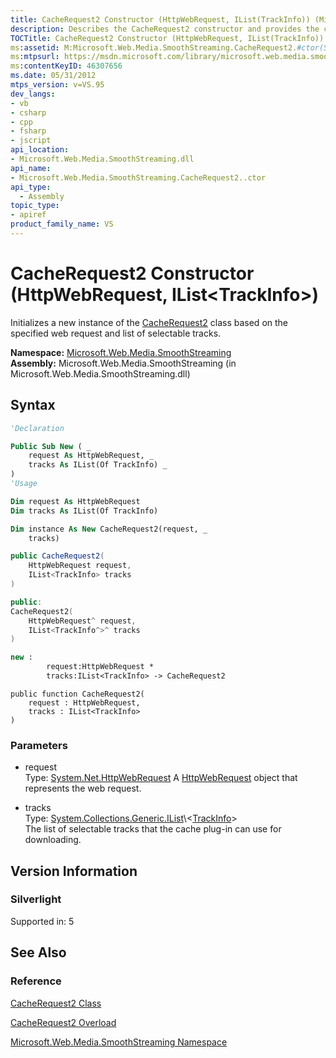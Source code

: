 ```yaml
---
title: CacheRequest2 Constructor (HttpWebRequest, IList(TrackInfo)) (Microsoft.Web.Media.SmoothStreaming)
description: Describes the CacheRequest2 constructor and provides the constructor's namespace, assembly, syntax, parameters, and version information.
TOCTitle: CacheRequest2 Constructor (HttpWebRequest, IList(TrackInfo))
ms:assetid: M:Microsoft.Web.Media.SmoothStreaming.CacheRequest2.#ctor(System.Net.HttpWebRequest,System.Collections.Generic.IList{Microsoft.Web.Media.SmoothStreaming.TrackInfo})
ms:mtpsurl: https://msdn.microsoft.com/library/microsoft.web.media.smoothstreaming.cacherequest2.cacherequest2(v=VS.95)
ms:contentKeyID: 46307656
ms.date: 05/31/2012
mtps_version: v=VS.95
dev_langs:
- vb
- csharp
- cpp
- fsharp
- jscript
api_location:
- Microsoft.Web.Media.SmoothStreaming.dll
api_name:
- Microsoft.Web.Media.SmoothStreaming.CacheRequest2..ctor
api_type:
  - Assembly
topic_type:
- apiref
product_family_name: VS
---
```


# CacheRequest2 Constructor (HttpWebRequest, IList\<TrackInfo\>)

Initializes a new instance of the [CacheRequest2](cacherequest2-class-microsoft-web-media-smoothstreaming.md) class based on the specified web request and list of selectable tracks.

**Namespace:**  [Microsoft.Web.Media.SmoothStreaming](microsoft-web-media-smoothstreaming-namespace_1.md)  
**Assembly:**  Microsoft.Web.Media.SmoothStreaming (in Microsoft.Web.Media.SmoothStreaming.dll)

## Syntax

```vb
'Declaration

Public Sub New ( _
    request As HttpWebRequest, _
    tracks As IList(Of TrackInfo) _
)
'Usage

Dim request As HttpWebRequest
Dim tracks As IList(Of TrackInfo)

Dim instance As New CacheRequest2(request, _
    tracks)
```

```csharp
public CacheRequest2(
    HttpWebRequest request,
    IList<TrackInfo> tracks
)
```

```cpp
public:
CacheRequest2(
    HttpWebRequest^ request, 
    IList<TrackInfo^>^ tracks
)
```

``` fsharp
new : 
        request:HttpWebRequest * 
        tracks:IList<TrackInfo> -> CacheRequest2
```

```jscript
public function CacheRequest2(
    request : HttpWebRequest, 
    tracks : IList<TrackInfo>
)
```

### Parameters

  - request  
    Type: [System.Net.HttpWebRequest](https://msdn.microsoft.com/library/8y7x3zz2\(v=vs.95\))  
    A [HttpWebRequest](https://msdn.microsoft.com/library/8y7x3zz2\(v=vs.95\)) object that represents the web request.

<!-- end list -->

  - tracks  
    Type: [System.Collections.Generic.IList](https://msdn.microsoft.com/library/5y536ey6\(v=vs.95\))\<[TrackInfo](trackinfo-class-microsoft-web-media-smoothstreaming_1.md)\>  
    The list of selectable tracks that the cache plug-in can use for downloading.

## Version Information

### Silverlight

Supported in: 5  

## See Also

### Reference

[CacheRequest2 Class](cacherequest2-class-microsoft-web-media-smoothstreaming.md)

[CacheRequest2 Overload](cacherequest2-constructor-microsoft-web-media-smoothstreaming.md)

[Microsoft.Web.Media.SmoothStreaming Namespace](microsoft-web-media-smoothstreaming-namespace_1.md)
